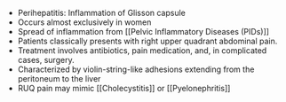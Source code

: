 - Perihepatitis: Inflammation of Glisson capsule
- Occurs almost exclusively in women
- Spread of inflammation from [[Pelvic Inflammatory Diseases (PIDs)]] 
- Patients classically presents with right upper quadrant abdominal pain. 
- Treatment involves antibiotics, pain medication, and, in complicated cases, surgery. 
-  Characterized by violin-string-like adhesions extending from the peritoneum to the liver 
- RUQ pain may mimic [[Cholecystitis]] or [[Pyelonephritis]] 